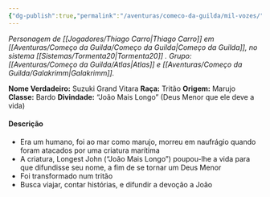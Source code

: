 ```yaml
---
{"dg-publish":true,"permalink":"/aventuras/comeco-da-guilda/mil-vozes/"}
---
```


*Personagem de [[Jogadores/Thiago Carro\|Thiago Carro]] em [[Aventuras/Começo da Guilda/Começo da Guilda\|Começo da Guilda]], no sistema [[Sistemas/Tormenta20\|Tormenta20]] .*
*Grupo: [[Aventuras/Começo da Guilda/Atlas\|Atlas]] e [[Aventuras/Começo da Guilda/Galakrimm\|Galakrimm]].*

**Nome Verdadeiro:** Suzuki Grand Vitara
**Raça:** Tritão
**Origem:** Marujo
**Classe:** Bardo
**Divindade:** “João Mais Longo” (Deus Menor que ele deve a vida)
#### Descrição
- Era um humano, foi ao mar como marujo, morreu em naufrágio quando foram atacados por uma criatura marítima 
- A criatura, Longest John (“João Mais Longo”) poupou-lhe a vida para que difundisse seu nome, a fim de se tornar um Deus Menor
- Foi transformado num tritão
- Busca viajar, contar histórias, e difundir a devoção a João
